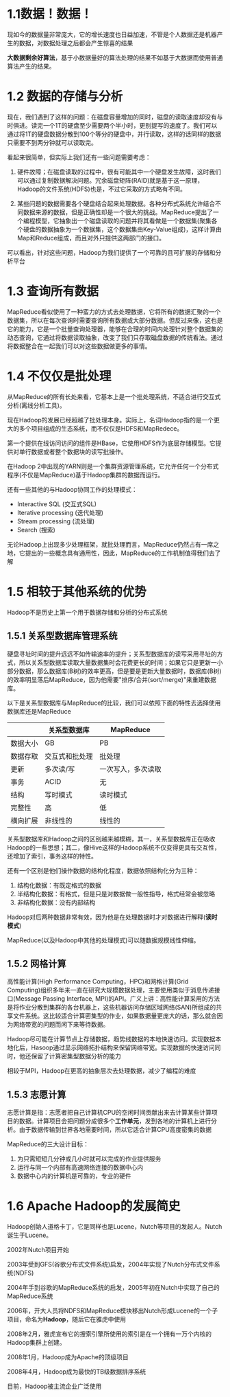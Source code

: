 # 1.1数据！数据！

现如今的数据量非常庞大，它的增长速度也日益加速，不管是个人数据还是机器产生的数据，对数据处理之后都会产生惊喜的结果

**大数据剩余好算法**，基于小数据量好的算法处理的结果不如基于大数据而使用普通算法产生的结果。

# 1.2 数据的存储与分析
现在，我们遇到了这样的问题：在磁盘容量增加的同时，磁盘的读取速度却没有与时俱进。读完一个1T的硬盘至少需要两个半小时，更别提写的速度了。我们可以通过将1T的硬盘数据分散到100个等分的硬盘中，并行读取，这样的话同样的数据只需要不到两分钟就可以读取完。

看起来很简单，但实际上我们还有一些问题需要考虑：
1. 硬件故障；在磁盘读取的过程中，很有可能其中一个硬盘发生故障，这时我们可以通过复制数据解决问题。冗余磁盘矩阵(RAID)就是基于这一原理，Hadoop的文件系统(HDFS)也是，不过它采取的方式略有不同。

2. 某些问题的数据需要各个硬盘结合起来处理数据。各种分布式系统允许结合不同数据来源的数据，但是正确性却是一个很大的挑战。MapReduce提出了一个编程模型，它抽象出一个磁盘读取的问题并将其看做是一个数据集(聚集各个硬盘的数据抽象为一个数据集，这个数据集由Key-Value组成)，这样计算由Map和Reduce组成，而且对外只提供这两部门的接口。

可以看出，针对这些问题，Hadoop为我们提供了一个可靠的且可扩展的存储和分析平台

# 1.3 查询所有数据

MapReduce看似使用了一种蛮力的方式去处理数据，它将所有的数据汇聚的一个数据集，所以在每次查询时需要查询所有数据或大部分数据。但反过来像，这也是它的能力，它是一个批量查询处理器，能够在合理的时间内处理针对整个数据集的动态查询，它通过将数据读取抽象，改变了我们只存取磁盘数据的传统看法。通过将数据整合在一起我们可以对这些数据做更多的事情。

# 1.4 不仅仅是批处理

从MapReduce的所有长处来看，它基本上是一个批处理系统，不适合进行交互式分析(离线分析工具)。

现在Hadoop的发展已经超越了批处理本身。实际上，名词Hadoop指的是一个更大的多个项目组成的生态系统，而不仅仅是HDFS和MapRedece。

第一个提供在线访问访问的组件是HBase，它使用HDFS作为底层存储模型。它提供对单行数据或者整个数据块的读写批操作。

在Hadoop 2中出现的YARN则是一个集群资源管理系统，它允许任何一个分布式程序(不仅是MapReduce)基于Hadoop集群的数据而运行。

还有一些其他的与Hadoop协同工作的处理模式：

* Interactive SQL (交互式SQL)
* Iterative processing (迭代处理)
* Stream processing (流处理)
* Search (搜索)

无论Hadoop上出现多少处理框架，就批处理而言，MapReduce仍然占有一席之地，它提出的一些概念具有通用性，因此，MapReduce的工作机制值得我们去了解

# 1.5 相较于其他系统的优势

Hadoop不是历史上第一个用于数据存储和分析的分布式系统

## 1.5.1 关系型数据库管理系统

硬盘寻址时间的提升远远不如传输速率的提升；关系型数据库的读写采用寻址的方式，所以关系型数据库读取大量数据集时会花费更长的时间；如果它只是更新一小部分数据，那么数据库(B树)的效率更高，但是要是更新大量数据时，数据库(B树)的效率明显落后MapReduce，因为他需要"排序/合并(sort/merge)"来重建数据库。

以下是关系型数据库与MapReduce的比较，我们可以依照下面的特性去选择使用数据库还是MapReduce

||关系型数据库|MapReduce|
|---|---|---|
|数据大小|GB|PB|
|数据存取|交互式和批处理|批处理|
|更新|多次读/写|一次写入，多次读取|
|事务|ACID|无|
|结构|写时模式|读时模式|
|完整性|高|低|
|横向扩展|非线性的|线性的|

关系型数据库和Hadoop之间的区别越来越模糊，其一，关系型数据库正在吸收Hadoop的一些思想；其二，像Hive这样的Hadoop系统不仅变得更具有交互性，还增加了索引，事务这样的特性。

还有一个区别是他们操作数据的结构化程度，数据依照结构化分为三种：
1. 结构化数据：有既定格式的数据
2. 半结构化数据：有格式，但是只是对数据做一般性指导，格式经常会被忽略
3. 非结构化数据：没有内部结构

Hadoop对后两种数据非常有效，因为他是在处理数据时才对数据进行解释(**读时模式**)

MapReduce(以及Hadoop中其他的处理模式)可以随数据规模线性伸缩。

## 1.5.2 网格计算

高性能计算(High Performance Computing，HPC)和网格计算(Grid Computing)组织多年来一直在研究大规模数据处理，主要使用类似于消息传递接口(Message  Passing Interface, MPI)的API。广义上讲：高性能计算采用的方法是将作业分散到集群的各台机器上，这些机器访问存储区域网络(SAN)所组成的共享文件系统。这比较适合计算密集型的作业，如果数据量更庞大的话，那么就会因为网络带宽的问题而闲下来等待数据。

Hadoop尽可能在计算节点上存储数据，趋势线数据的本地快速访问。实现数据本地化后，Hasoop通过显示网络拓扑结构来保留网络带宽。实现数据的快速访问同时，他还保留了计算密集型数据分析的能力

相较于MPI，Hadoop在更高的抽象层次去处理数据，减少了编程的难度

## 1.5.3 志愿计算

志愿计算是指：志愿者把自己计算机CPU的空闲时间贡献出来去计算某些计算项目的数据。计算项目会把问题分成很多个**工作单元**，发到各地的计算机上进行分析。由于数据传输到世界各地需要时间，所以它适合计算CPU高度密集的数据

MapReduce的三大设计目标：
1. 为只需短短几分钟或几小时就可以完成的作业提供服务
2. 运行与同一个内部有高速网络连接的数据中心内
3. 数据中心内的计算机是可靠的，专业的硬件

# 1.6 Apache Hadoop的发展简史

Hadoop创始人道格卡丁，它是同样也是Lucene，Nutch等项目的发起人。Nutch诞生于Lucene。

2002年Nutch项目开始

2003年受到GFS(谷歌分布式文件系统)启发，2004年实现了Nutch分布式文件系统(NDFS)

2004年手到谷歌的MapReduce系统的启发，2005年初在Nutch中实现了自己的MapReduce系统

2006年，开大人员将NDFS和MapReduce模块移出Nutch形成Lucene的一个子项目，命名为**Hadoop**，随后它在雅虎中使用

2008年2月，雅虎宣布它的搜索引擎所使用的索引是在一个拥有一万个内核的Hadoop集群上创建。

2008年1月，Hadoop成为Apache的顶级项目

2008年4月，Hadoop成为最快的TB级数据排序系统

目前，Hadoop被主流企业广泛使用


